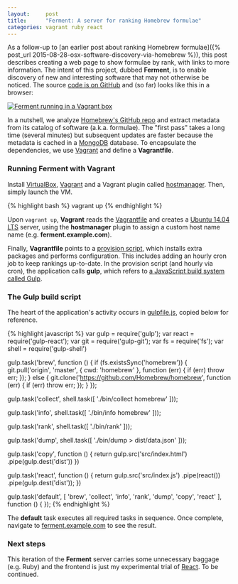 ```yaml
---
layout:     post
title:      "Ferment: A server for ranking Homebrew formulae"
categories: vagrant ruby react
---
```

As a follow-up to [an earlier post about ranking Homebrew formulae]({% post_url 2015-08-28-osx-software-discovery-via-homebrew %}), this post describes creating a web page to show formulae by rank, with links to more information. The intent of this project, dubbed **Ferment**, is to enable discovery of new and interesting software that may not otherwise be noticed. The source [code is on GitHub](https://github.com/zharley/ferment) and (so far) looks like this in a browser:

[![Ferment running in a Vagrant box](/assets/images/2015-10-23-072107-ferment-running-in-a-vagrant-box.png "Ferment running in a Vagrant box")](/assets/images/2015-10-23-072107-ferment-running-in-a-vagrant-box.png)

In a nutshell, we analyze [Homebrew's GitHub repo](https://github.com/Homebrew/homebrew) and extract metadata from its catalog of software (a.k.a. formulae). The "first pass" takes a long time (several minutes) but subsequent updates are faster because the metadata is cached in a [MongoDB](https://www.mongodb.org/) database. To encapsulate the dependencies, we use [Vagrant](https://www.vagrantup.com/) and define a **Vagrantfile**.

### Running Ferment with Vagrant

Install [VirtualBox](https://www.virtualbox.org/), [Vagrant](https://www.vagrantup.com/) and a Vagrant plugin called [hostmanager](https://github.com/smdahlen/vagrant-hostmanager). Then, simply launch the VM.

{% highlight bash %}
vagrant up
{% endhighlight %}

Upon `vagrant up`, **Vagrant** reads the [Vagrantfile](https://github.com/zharley/ferment/blob/master/Vagrantfile) and creates a [Ubuntu 14.04 LTS](http://releases.ubuntu.com/trusty/) server, using the **hostmanager** plugin to assign a custom host name name (e.g. **ferment.example.com**).

Finally, **Vagrantfile** points to a [provision script](https://github.com/zharley/ferment/blob/master/bin/provision), which installs extra packages and performs configuration. This includes adding an hourly cron job to keep rankings up-to-date. In the provision script (and hourly via cron), the application calls **gulp**, which refers to [a JavaScript build system called Gulp](http://gulpjs.com/).

### The Gulp build script

The heart of the application's activity occurs in [gulpfile.js](https://github.com/zharley/ferment/blob/master/gulpfile.js), copied below for reference.

{% highlight javascript %}
var gulp = require('gulp');
var react = require('gulp-react');
var git = require('gulp-git');
var fs = require('fs');
var shell = require('gulp-shell')

gulp.task('brew', function () {
  if (fs.existsSync('homebrew')) {
    git.pull('origin', 'master', { cwd: 'homebrew' }, function (err) {
      if (err) throw err;
    });
  } else {
    git.clone('https://github.com/Homebrew/homebrew', function (err) {
      if (err) throw err;
    });
  }
});

gulp.task('collect', shell.task([
  './bin/collect homebrew'
]));

gulp.task('info', shell.task([
  './bin/info homebrew'
]));

gulp.task('rank', shell.task([
  './bin/rank'
]));

gulp.task('dump', shell.task([
  './bin/dump > dist/data.json'
]));

gulp.task('copy', function () {
  return gulp.src('src/index.html')
    .pipe(gulp.dest('dist'))
})

gulp.task('react', function () {
  return gulp.src('src/index.js')
    .pipe(react())
    .pipe(gulp.dest('dist'));
})
 
gulp.task('default', [ 'brew', 'collect', 'info', 'rank', 'dump', 'copy', 'react' ], function () {
});
{% endhighlight %}

The **default** task executes all required tasks in sequence. Once complete, navigate to [ferment.example.com](http://ferment.example.com/) to see the result.

### Next steps

This iteration of the **Ferment** server carries some unnecessary baggage (e.g. Ruby) and the frontend is just my experimental trial of [React](https://facebook.github.io/react/). To be continued.
